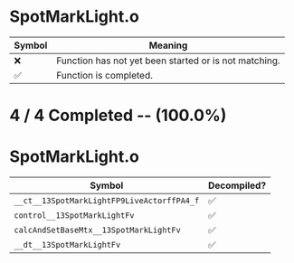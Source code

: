 # SpotMarkLight.o
| Symbol | Meaning 
| ------------- | ------------- 
| :x: | Function has not yet been started or is not matching. 
| :white_check_mark: | Function is completed. 


# 4 / 4 Completed -- (100.0%)
# SpotMarkLight.o
| Symbol | Decompiled? |
| ------------- | ------------- |
| `__ct__13SpotMarkLightFP9LiveActorffPA4_f` | :white_check_mark: |
| `control__13SpotMarkLightFv` | :white_check_mark: |
| `calcAndSetBaseMtx__13SpotMarkLightFv` | :white_check_mark: |
| `__dt__13SpotMarkLightFv` | :white_check_mark: |
